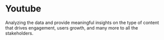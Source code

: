 # Youtube
Analyzing the data and provide meaningful insights on the type of content that drives engagement, users growth, and many more to all the stakeholders.
